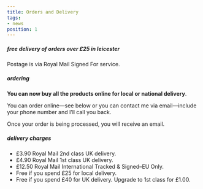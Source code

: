 ```yaml
---
title: Orders and Delivery
tags:
- news
position: 1
---
```


##### free delivery of orders over £25 in leicester

Postage is via Royal Mail Signed For service.

##### ordering

**You can now buy all the products online for local or national delivery**.

You can order online—see below or you can contact me via email—include your phone number and I’ll call you back.

Once your order is being processed, you will receive an email.

##### delivery charges 

* £3.90 Royal Mail 2nd class UK delivery. 
* £4.90 Royal Mail 1st class UK delivery.
* £12.50 Royal Mail International Tracked & Signed–EU Only.
* Free if you spend £25 for local delivery.
* Free if you spend £40 for UK delivery. Upgrade to 1st class for £1.00.
